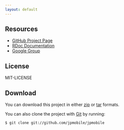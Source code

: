 ```yaml
---
layout: default
---
```

## Resources
- [GitHub Project Page](http://github.com/jpmobile/jpmobile)
- [RDoc Documentation](http://rdoc.info/projects/jpmobile/jpmobile)
- [Google Group](http://groups.google.com/group/jpmobile)

## License
MIT-LICENSE

## Download
You can download this project in either
[zip](http://github.com/jpmobile/jpmobile/zipball/master) or
[tar](http://github.com/jpmobile/jpmobile/tarball/master) formats.

You can also clone the project with [Git](http://git-scm.com) by running:

    $ git clone git://github.com/jpmobile/jpmobile
